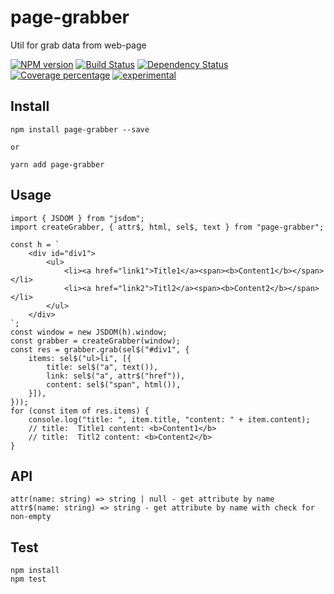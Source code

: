 # page-grabber

Util for grab data from web-page

[![NPM version][npm-image]][npm-url] [![Build Status][travis-image]][travis-url] [![Dependency Status][daviddm-image]][daviddm-url] [![Coverage percentage][coveralls-image]][coveralls-url]
[![experimental](http://badges.github.io/stability-badges/dist/experimental.svg)](http://github.com/badges/stability-badges)

## Install

    npm install page-grabber --save

    or 
    
    yarn add page-grabber

## Usage

    import { JSDOM } from "jsdom";
    import createGrabber, { attr$, html, sel$, text } from "page-grabber";

    const h = `
        <div id="div1">
            <ul>
                <li><a href="link1">Title1</a><span><b>Content1</b></span></li>
                <li><a href="link2">Titl2</a><span><b>Content2</b></span></li>
            </ul>
        </div>
    `;
    const window = new JSDOM(h).window;
    const grabber = createGrabber(window);
    const res = grabber.grab(sel$("#div1", {
        items: sel$("ul>li", [{
            title: sel$("a", text()),
            link: sel$("a", attr$("href")),
            content: sel$("span", html()),
        }]),
    }));
    for (const item of res.items) {
        console.log("title: ", item.title, "content: " + item.content);
        // title:  Title1 content: <b>Content1</b>
        // title:  Titl2 content: <b>Content2</b>
    }

## API

    attr(name: string) => string | null - get attribute by name
    attr$(name: string) => string - get attribute by name with check for non-empty

## Test

    npm install
    npm test

[npm-image]: https://badge.fury.io/js/page-grabber.svg
[npm-url]: https://npmjs.org/package/page-grabber
[travis-image]: https://travis-ci.org/arvitaly/page-grabber.svg?branch=master
[travis-url]: https://travis-ci.org/arvitaly/page-grabber
[daviddm-image]: https://david-dm.org/arvitaly/page-grabber.svg?theme=shields.io
[daviddm-url]: https://david-dm.org/arvitaly/page-grabber
[coveralls-image]: https://coveralls.io/repos/arvitaly/page-grabber/badge.svg
[coveralls-url]: https://coveralls.io/r/arvitaly/page-grabber
